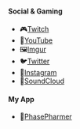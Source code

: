 #### Social & Gaming

<!-- * ✨[Stream Landing Page](https://sjlink.live/hl) -->
* 🎮[Twitch](https://sjlink.live/hv)
* 🎥[YouTube](https://sjlink.live/hy)
* 🖼️[Imgur](https://sjlink.live/hm)
* 🐦[Twitter](https://sjlink.live/hw)
* 📸[Instagram](https://sjlink.live/hn)
* 🎵[SoundCloud](https://sjlink.live/hc)

#### My App

* 🍄[PhasePharmer](https://umbra-aeterna-labs.github.io/phasepharmer/)
